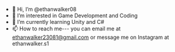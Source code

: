 - 👋 Hi, I’m @ethanwalker08
- 👀 I’m interested in Game Development and Coding
- 🌱 I’m currently learning Unity and C#
- 📫 How to reach me--- you can email me at ethanwalker23081@gmail.com or message me on Instagram at ethanwalker.s1
